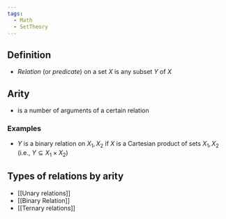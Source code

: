 ```yaml
---
tags:
  - Math
  - SetTheory
---
```

## Definition
- *Relation* (or *predicate*) on a set $X$ is any subset $Y$ of $X$
## Arity 
- is a number of arguments of a certain relation
### Examples
- $Y$ is a binary relation on $X_1, X_2$ if $X$ is a Cartesian product of sets $X_1, X_2$ (i.e., $Y \subseteq X_1 \times X_2$)

## Types of relations by arity
- [[Unary relations]]
- [[Binary Relation]]
- [[Ternary relations]]
